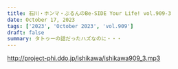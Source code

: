 ```yaml
---
title: 石川・ホンマ・ぶるんのBe-SIDE Your Life! vol.909-3
date: October 17, 2023
tags: ['2023', 'October 2023', 'vol.909']
draft: false
summary: タトゥーの話だったハズなのに・・・
---
```


http://project-phi.ddo.jp/ishikawa/ishikawa909_3.mp3